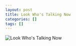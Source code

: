 ```yaml
---
layout: post
title: Look Who's Talking Now
categories: []
tags: []
---
```

![Look Who's Talking Now](https://m.media-amazon.com/images/M/MV5BMzg5OWQ3NzYtZTkwNi00YjE2LWFiNTMtNmVlNjdiZTA4YWIxXkEyXkFqcGdeQXVyMTQxNzMzNDI@._V1.jpg)

